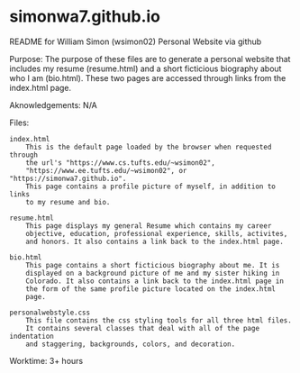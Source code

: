 # simonwa7.github.io

README for William Simon (wsimon02) Personal Website via github

Purpose:
    The purpose of these files are to generate a personal website that includes
    my resume (resume.html) and a short ficticious biography about who I am 
    (bio.html). These two pages are accessed through links from the index.html
    page. 

Aknowledgements: N/A

Files:

    index.html
        This is the default page loaded by the browser when requested through
        the url's "https://www.cs.tufts.edu/~wsimon02", 
        "https://www.ee.tufts.edu/~wsimon02", or "https://simonwa7.github.io".
        This page contains a profile picture of myself, in addition to links
        to my resume and bio.

    resume.html
        This page displays my general Resume which contains my career
        objective, education, professional experience, skills, activites,
        and honors. It also contains a link back to the index.html page.

    bio.html
        This page contains a short ficticious biography about me. It is
        displayed on a background picture of me and my sister hiking in
        Colorado. It also contains a link back to the index.html page in
        the form of the same profile picture located on the index.html
        page. 

    personalwebstyle.css
        This file contains the css styling tools for all three html files. 
        It contains several classes that deal with all of the page indentation
        and staggering, backgrounds, colors, and decoration.

Worktime: 3+ hours